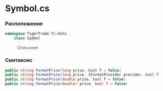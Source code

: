 
# Symbol.cs
### Расположение
```csharp
namespace TigerTrade.Tc.Data  
    class Symbol
```

> Описание

### Синтаксис
```csharp
public string FormatPrice(long price, bool f = false)
public string FormatPrice(long price, IFormatProvider provider, bool f = false)
public string FormatPrice(double price, bool f = false)
public string FormatPrice(double? price, bool f = false)
```
